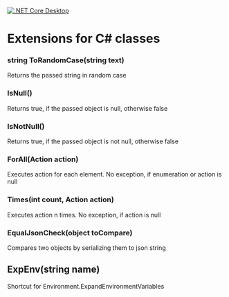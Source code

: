 [![.NET Core Desktop](https://github.com/deBabbbe/ClassExtensions/actions/workflows/dotnet-desktop.yml/badge.svg)](https://github.com/deBabbbe/ClassExtensions/actions/workflows/dotnet-desktop.yml)

# Extensions for C# classes

### string ToRandomCase(string text)

Returns the passed string in random case

### IsNull()

Returns true, if the passed object is null, otherwise false

### IsNotNull()

Returns true, if the passed object is not null, otherwise false

### ForAll(Action<T> action)

Executes action for each element. No exception, if enumeration or action is null

### Times(int count, Action<int> action)

Executes action n times. No exception, if action is null

### EqualJsonCheck(object toCompare)

Compares two objects by serializing them to json string

## ExpEnv(string name)

Shortcut for Environment.ExpandEnvironmentVariables
